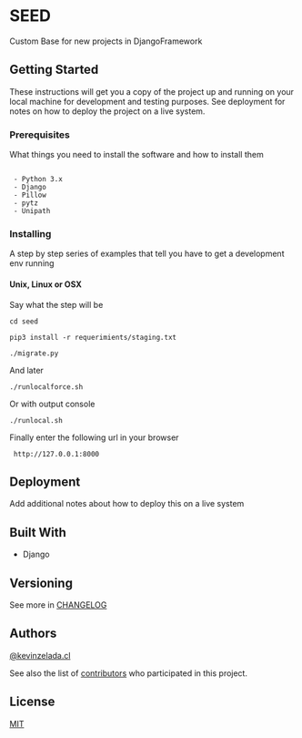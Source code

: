 # SEED

Custom Base for new projects in DjangoFramework

## Getting Started

These instructions will get you a copy of the project up and running on your local machine for development and testing purposes. See deployment for notes on how to deploy the project on a live system.

### Prerequisites

What things you need to install the software and how to install them

```

 - Python 3.x
 - Django 
 - Pillow
 - pytz
 - Unipath

```

### Installing

A step by step series of examples that tell you have to get a development env running

#### Unix, Linux or OSX
Say what the step will be

```
cd seed
```
```
pip3 install -r requerimients/staging.txt
```
```
./migrate.py
```
And later

```
./runlocalforce.sh
```
Or with output console

```
./runlocal.sh
```
Finally enter the following url in your browser
```
 http://127.0.0.1:8000
```
 
 

## Deployment

Add additional notes about how to deploy this on a live system

## Built With

*  Django

 
## Versioning
See more in [CHANGELOG](CHANGELOG.md)


 
## Authors
[@kevinzelada.cl](https://github.com/kevinzeladacl/)
 
See also the list of [contributors](https://github.com/your/project/contributors) who participated in this project.

## License
[MIT](seed/LICENSE)
 
 

 

